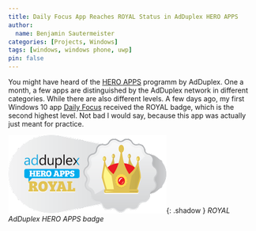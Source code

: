 ```yaml
---
title: Daily Focus App Reaches ROYAL Status in AdDuplex HERO APPS
author:
  name: Benjamin Sautermeister
categories: [Projects, Windows]
tags: [windows, windows phone, uwp]
pin: false
---
```


You might have heard of the [HERO APPS](http://adduplex.com/Hero) programm by AdDuplex. One a month,
a few apps are distinguished by the AdDuplex network in different categories. While there are also different levels.
A few days ago, my first Windows 10 app [Daily Focus](https://www.microsoft.com/store/apps/9nblggh5xkw9)
received the ROYAL badge, which is the second highest level.
Not bad I would say, because this app was actually just meant for practice.

![Action Center Cursor](/assets/img/posts/2015/ROYAL-AdDuplex.png){: .shadow }
_ROYAL AdDuplex HERO APPS badge_

